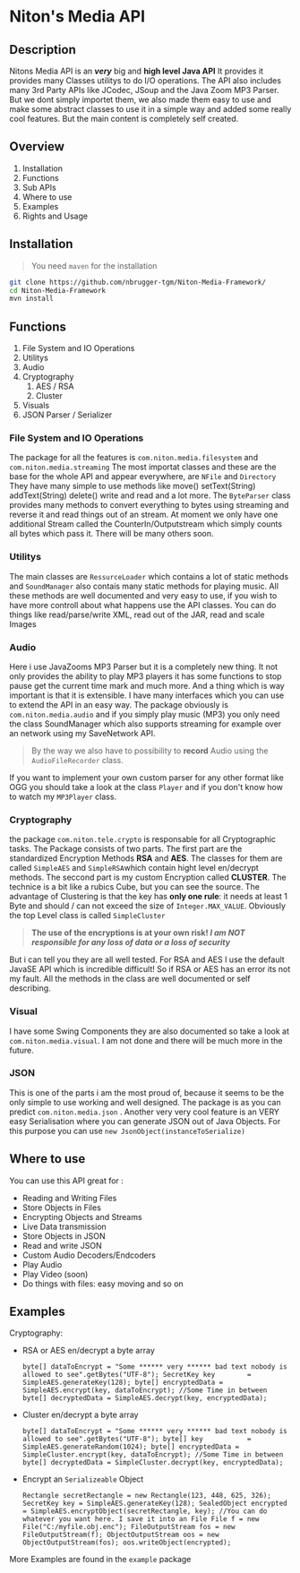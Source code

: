 # Niton's Media API
## Description
Nitons Media API is an ***very*** big and **high level Java API**
It provides it provides many Classes utilitys to do I/O operations.
The API also includes many 3rd Party APIs like JCodec, JSoup and the Java Zoom MP3 Parser.
But we dont simply importet them, we also made them easy to use and make some abstract classes to use it in a simple way and added some really cool features.
But the main content is completely self created.
## Overview
 1. Installation
 2. Functions
 3. Sub APIs
 4. Where to use
 5. Examples
 6. Rights and Usage
## Installation
> You need `maven` for the installation
```bash
git clone https://github.com/nbrugger-tgm/Niton-Media-Framework/
cd Niton-Media-Framework
mvn install
```
## Functions
 1. File System and IO Operations
 2. Utilitys
 3. Audio
 4. Cryptography
	 1. AES / RSA
	 2. Cluster
 5. Visuals 
 6. JSON Parser / Serializer
### File System and IO Operations
The package for all the features is `com.niton.media.filesystem` and `com.niton.media.streaming`
The most importat  classes and these are the base for the whole API and appear everywhere, are  `NFile` and `Directory`
They have many simple to use methods like move() setText(String) addText(String) delete() write and read and a lot more.
The `ByteParser` class provides many methods to convert everything to bytes using streaming and reverse it and read things out of an stream.
At moment we only have one additional Stream called the CounterIn/Outputstream which simply counts all bytes which pass it. There will be many others soon.
### Utilitys
The main classes are `RessurceLoader` which contains a lot of static methods and `SoundManager` also contais many static methods for playing music.
All these methods are well documented and very easy to use, if you wish to have more controll about what happens use the API classes.
You can do things like read/parse/write XML, read out of the JAR, read and scale Images
### Audio
Here i use JavaZooms MP3 Parser but it is a completely new thing. It not only provides the ability to play MP3 players it has some functions to stop pause get the current time mark and much more. And a thing which is way important is that it is extensible. I have many interfaces which you can use to extend the API in an easy way. 
The package obviously is `com.niton.media.audio` and if you simply play music (MP3) you only need the class SoundManager which also supports streaming for example over an network using my SaveNetwork API.
> By the way we also have to possibility to **record** Audio using the `AudioFileRecorder` class.

If you want to implement your own custom parser for any other format like OGG you should take a look at the class `Player` and if you don't know how to watch my `MP3Player` class.
### Cryptography
the package `com.niton.tele.crypto` is responsable for all Cryptographic tasks.
The Package consists of two parts.
The first part are the standardized Encryption Methods **RSA** and **AES**.  The classes
for them are called `SimpleAES` and `SimpleRSA`which contain hight level en/decrypt
methods.
The seccond part is my custom Encryption called **CLUSTER**. The technice is a bit like a
rubics Cube, but you can see the source. The advantage of Clustering is that the key has **only
one rule**: it needs at least 1  Byte and should / can not exceed the size of `Integer.MAX_VALUE`.
Obviously the top Level class is called `SimpleCluster`

> **The use of the encryptions is at your own risk! 
> *I am NOT responsible for any loss of data or a loss of security***


But i can tell you they are all well tested. For RSA and AES I use the default JavaSE API which is
incredible difficult! So if RSA or AES has an error its not my fault.
All the methods in the class are well documented or self describing.
### Visual
I have some Swing Components they are also documented so take a look at `com.niton.media.visual`.
I am not done and there will be much more in the future.
### JSON
This is one of the parts i am the most proud of, because it seems to be the only simple to use working and well designed. The package is as you can predict `com.niton.media.json` .
Another very very cool feature is an VERY easy Serialisation where you can generate JSON out of Java Objects.
For this purpose you can use `new JsonObject(instanceToSerialize)`

## Where to use
You can use this API great for :
 - Reading and Writing Files
 - Store Objects in Files
 - Encrypting Objects and Streams
 - Live Data transmission
 - Store Objects in JSON
 - Read and write JSON
 - Custom Audio Decoders/Endcoders
 - Play Audio
 - Play Video (soon)
 - Do things with files: easy moving and so on
## Examples
Cryptography:
 - RSA or AES en/decrypt a byte array 

    `byte[] dataToEncrypt = "Some ****** very ****** bad text nobody is allowed to see".getBytes("UTF-8");
    SecretKey key        = SimpleAES.generateKey(128);
    byte[] encryptedData = SimpleAES.encrypt(key, dataToEncrypt);
    //Some Time in between
    byte[] decryptedData = SimpleAES.decrypt(key, encryptedData);`

 - Cluster en/decrypt a byte array 

    `byte[] dataToEncrypt = "Some ****** very ****** bad text nobody is allowed to see".getBytes("UTF-8");
    byte[] key           = SimpleAES.generateRandom(1024);
    byte[] encryptedData = SimpleCluster.encrypt(key, dataToEncrypt);
    //Some Time in between
    byte[] decryptedData = SimpleCluster.decrypt(key, encryptedData);`
    

 - Encrypt an `Serializeable` Object

    `Rectangle secretRectangle = new Rectangle(123, 448, 625, 326);
		SecretKey key = SimpleAES.generateKey(128);
		SealedObject encrypted = SimpleAES.encryptObject(secretRectangle, key);
		//You can do whatever you want here. I save it into an File
		File f = new File("C:/myfile.obj.enc");
		FileOutputStream fos = new FileOutputStream(f);
		ObjectOutputStream oos = new ObjectOutputStream(fos);
		oos.writeObject(encrypted);`
 
More Examples are found in the `example` package
